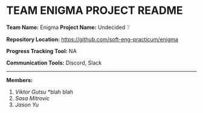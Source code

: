 # TEAM ENIGMA PROJECT README

**Team Name:** Enigma
**Project Name:** Undecided :grey_question:	

**Repository Location:** https://github.com/soft-eng-practicum/enigma

**Progress Tracking Tool:** NA

**Communication Tools:** Discord, Slack

***

**Members:**
1. *Viktor Gutsu*
  *blah blah
2. *Sasa Mitrovic*
3. *Jason Yu*
